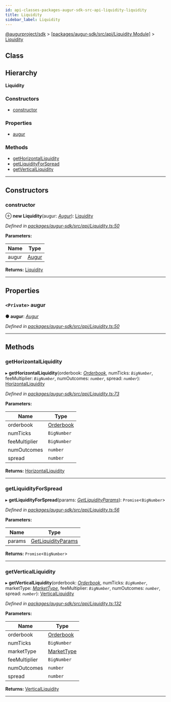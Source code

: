 ```yaml
---
id: api-classes-packages-augur-sdk-src-api-liquidity-liquidity
title: Liquidity
sidebar_label: Liquidity
---
```


[@augurproject/sdk](api-readme.md) > [[packages/augur-sdk/src/api/Liquidity Module]](api-modules-packages-augur-sdk-src-api-liquidity-module.md) > [Liquidity](api-classes-packages-augur-sdk-src-api-liquidity-liquidity.md)

## Class

## Hierarchy

**Liquidity**

### Constructors

* [constructor](api-classes-packages-augur-sdk-src-api-liquidity-liquidity.md#constructor)

### Properties

* [augur](api-classes-packages-augur-sdk-src-api-liquidity-liquidity.md#augur)

### Methods

* [getHorizontalLiquidity](api-classes-packages-augur-sdk-src-api-liquidity-liquidity.md#gethorizontalliquidity)
* [getLiquidityForSpread](api-classes-packages-augur-sdk-src-api-liquidity-liquidity.md#getliquidityforspread)
* [getVerticalLiquidity](api-classes-packages-augur-sdk-src-api-liquidity-liquidity.md#getverticalliquidity)

---

## Constructors

<a id="constructor"></a>

###  constructor

⊕ **new Liquidity**(augur: *[Augur](api-classes-packages-augur-sdk-src-augur-augur.md)*): [Liquidity](api-classes-packages-augur-sdk-src-api-liquidity-liquidity.md)

*Defined in [packages/augur-sdk/src/api/Liquidity.ts:50](https://github.com/AugurProject/augur/blob/bae2172ca0/packages/augur-sdk/src/api/Liquidity.ts#L50)*

**Parameters:**

| Name | Type |
| ------ | ------ |
| augur | [Augur](api-classes-packages-augur-sdk-src-augur-augur.md) |

**Returns:** [Liquidity](api-classes-packages-augur-sdk-src-api-liquidity-liquidity.md)

___

## Properties

<a id="augur"></a>

### `<Private>` augur

**● augur**: *[Augur](api-classes-packages-augur-sdk-src-augur-augur.md)*

*Defined in [packages/augur-sdk/src/api/Liquidity.ts:50](https://github.com/AugurProject/augur/blob/bae2172ca0/packages/augur-sdk/src/api/Liquidity.ts#L50)*

___

## Methods

<a id="gethorizontalliquidity"></a>

###  getHorizontalLiquidity

▸ **getHorizontalLiquidity**(orderbook: *[Orderbook](api-interfaces-packages-augur-sdk-src-api-liquidity-orderbook.md)*, numTicks: *`BigNumber`*, feeMultiplier: *`BigNumber`*, numOutcomes: *`number`*, spread: *`number`*): [HorizontalLiquidity](api-interfaces-packages-augur-sdk-src-api-liquidity-horizontalliquidity.md)

*Defined in [packages/augur-sdk/src/api/Liquidity.ts:73](https://github.com/AugurProject/augur/blob/bae2172ca0/packages/augur-sdk/src/api/Liquidity.ts#L73)*

**Parameters:**

| Name | Type |
| ------ | ------ |
| orderbook | [Orderbook](api-interfaces-packages-augur-sdk-src-api-liquidity-orderbook.md) |
| numTicks | `BigNumber` |
| feeMultiplier | `BigNumber` |
| numOutcomes | `number` |
| spread | `number` |

**Returns:** [HorizontalLiquidity](api-interfaces-packages-augur-sdk-src-api-liquidity-horizontalliquidity.md)

___
<a id="getliquidityforspread"></a>

###  getLiquidityForSpread

▸ **getLiquidityForSpread**(params: *[GetLiquidityParams](api-interfaces-packages-augur-sdk-src-api-liquidity-getliquidityparams.md)*): `Promise`<`BigNumber`>

*Defined in [packages/augur-sdk/src/api/Liquidity.ts:56](https://github.com/AugurProject/augur/blob/bae2172ca0/packages/augur-sdk/src/api/Liquidity.ts#L56)*

**Parameters:**

| Name | Type |
| ------ | ------ |
| params | [GetLiquidityParams](api-interfaces-packages-augur-sdk-src-api-liquidity-getliquidityparams.md) |

**Returns:** `Promise`<`BigNumber`>

___
<a id="getverticalliquidity"></a>

###  getVerticalLiquidity

▸ **getVerticalLiquidity**(orderbook: *[Orderbook](api-interfaces-packages-augur-sdk-src-api-liquidity-orderbook.md)*, numTicks: *`BigNumber`*, marketType: *[MarketType](api-enums-packages-augur-sdk-src-state-logs-types-markettype.md)*, feeMultiplier: *`BigNumber`*, numOutcomes: *`number`*, spread: *`number`*): [VerticalLiquidity](api-interfaces-packages-augur-sdk-src-api-liquidity-verticalliquidity.md)

*Defined in [packages/augur-sdk/src/api/Liquidity.ts:132](https://github.com/AugurProject/augur/blob/bae2172ca0/packages/augur-sdk/src/api/Liquidity.ts#L132)*

**Parameters:**

| Name | Type |
| ------ | ------ |
| orderbook | [Orderbook](api-interfaces-packages-augur-sdk-src-api-liquidity-orderbook.md) |
| numTicks | `BigNumber` |
| marketType | [MarketType](api-enums-packages-augur-sdk-src-state-logs-types-markettype.md) |
| feeMultiplier | `BigNumber` |
| numOutcomes | `number` |
| spread | `number` |

**Returns:** [VerticalLiquidity](api-interfaces-packages-augur-sdk-src-api-liquidity-verticalliquidity.md)

___

